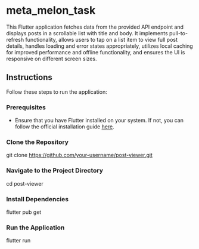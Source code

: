 # meta_melon_task

This Flutter application fetches data from the provided API endpoint and displays posts in a scrollable list with title and body. It implements pull-to-refresh functionality, allows users to tap on a list item to view full post details, handles loading and error states appropriately, utilizes local caching for improved performance and offline functionality, and ensures the UI is responsive on different screen sizes.

## Instructions

Follow these steps to run the application:

### Prerequisites

- Ensure that you have Flutter installed on your system. If not, you can follow the official installation guide [here](https://flutter.dev/docs/get-started/install).

### Clone the Repository

git clone https://github.com/your-username/post-viewer.git

### Navigate to the Project Directory

cd post-viewer

### Install Dependencies

flutter pub get

### Run the Application

flutter run
